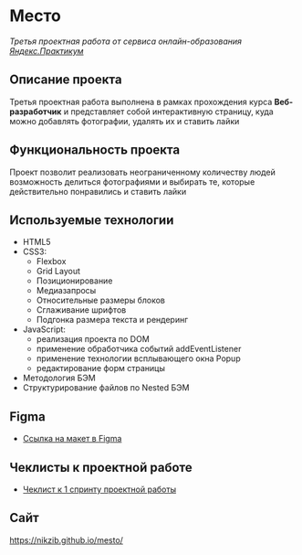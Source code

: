 # Место

_Третья проектная работа от сервиса онлайн-образования [Яндекс.Практикум](https://practicum.yandex.ru/)_

## Описание проекта

Третья проектная работа выполнена в рамках прохождения курса **Веб-разработчик** и представляет собой интерактивную страницу, куда можно добавлять фотографии, удалять их и ставить лайки

## Функциональность проекта

Проект позволит реализовать неограниченному количеству людей возможность делиться фотографиями и выбирать те, которые действительно понравились и ставить лайки

## Используемые технологии

- HTML5
- CSS3:
  - Flexbox
  - Grid Layout
  - Позиционирование
  - Медиазапросы
  - Относительные размеры блоков
  - Сглаживание шрифтов
  - Подгонка размера текста и рендеринг
- JavaScript:
  - реализация проекта по DOM
  - применение обработчика событий addEventListener
  - применение технологии всплывающего окна Popup
  - редактирование форм страницы
- Методология БЭМ
- Структурирование файлов по Nested БЭМ

## Figma

- [Ссылка на макет в Figma](https://www.figma.com/file/2cn9N9jSkmxD84oJik7xL7/JavaScript.-Sprint-4?node-id=0%3A1)

## Чеклисты к проектной работе

- [Чеклист к 1 спринту проектной работы](https://code.s3.yandex.net/web-developer/checklists-pdf/new-program/checklist-4.pdf)

## Сайт

https://nikzib.github.io/mesto/
